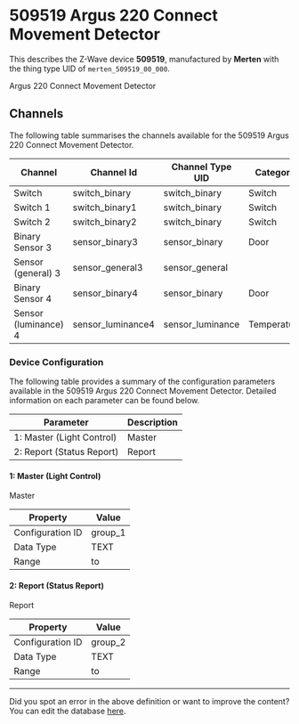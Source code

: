 
# 509519 Argus 220 Connect Movement Detector

This describes the Z-Wave device **509519**, manufactured by **Merten** with the thing type UID of ```merten_509519_00_000```. 

Argus 220 Connect Movement Detector

## Channels
The following table summarises the channels available for the 509519 Argus 220 Connect Movement Detector.

| Channel | Channel Id | Channel Type UID | Category | Item Type |
|---------|------------|------------------|----------|-----------|
| Switch | switch_binary | switch_binary | Switch | Switch |
| Switch 1 | switch_binary1 | switch_binary | Switch | Switch |
| Switch 2 | switch_binary2 | switch_binary | Switch | Switch |
| Binary Sensor 3 | sensor_binary3 | sensor_binary | Door | Switch |
| Sensor (general) 3 | sensor_general3 | sensor_general |  | Number |
| Binary Sensor 4 | sensor_binary4 | sensor_binary | Door | Switch |
| Sensor (luminance) 4 | sensor_luminance4 | sensor_luminance | Temperature | Number |




### Device Configuration
The following table provides a summary of the configuration parameters available in the 509519 Argus 220 Connect Movement Detector.
Detailed information on each parameter can be found below.

| Parameter   | Description |
|-------------|-------------|
| 1: Master (Light Control) | Master |
| 2: Report (Status Report) | Report |




#### 1: Master (Light Control)

Master


| Property         | Value    |
|------------------|----------|
| Configuration ID | group_1 |
| Data Type        | TEXT |
| Range |  to  |






#### 2: Report (Status Report)

Report


| Property         | Value    |
|------------------|----------|
| Configuration ID | group_2 |
| Data Type        | TEXT |
| Range |  to  |






---

Did you spot an error in the above definition or want to improve the content?
You can edit the database [here](http://www.cd-jackson.com/index.php/zwave/zwave-device-database/zwave-device-list/devicesummary/537).

